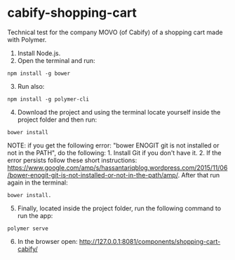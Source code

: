 # cabify-shopping-cart
Technical test for the company MOVO (of Cabify) of a shopping cart made with Polymer.

1. Install Node.js.
2. Open the terminal and run: 
```
npm install -g bower
```
3. Run also: 
```
npm install -g polymer-cli
```
4. Download the project and using the terminal locate yourself inside the project folder and then run: 
```
bower install
```
NOTE: if you get the following error: "bower ENOGIT git is not installed or not in the PATH", do the following:
	1. Install Git if you don't have it.
	2. If the error persists follow these short instructions: https://www.google.com/amp/s/hassantariqblog.wordpress.com/2015/11/06/bower-enogit-git-is-not-installed-or-not-in-the-path/amp/. After that run again in the terminal: 
  ```
  bower install.
  ```
5. Finally, located inside the project folder, run the following command to run the app: 
```
polymer serve
```
6. In the browser open: http://127.0.0.1:8081/components/shopping-cart-cabify/
